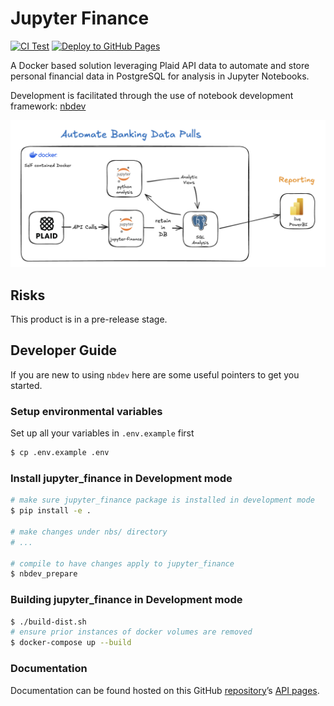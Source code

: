 # Jupyter Finance


<!-- WARNING: THIS FILE WAS AUTOGENERATED! DO NOT EDIT! -->

[![CI
Test](https://github.com/billthan/jupyter-finance/actions/workflows/test.yaml/badge.svg)](https://github.com/billthan/jupyter-finance/actions/workflows/test.yaml)
[![Deploy to GitHub
Pages](https://github.com/billthan/jupyter-finance/actions/workflows/deploy.yaml/badge.svg)](https://github.com/billthan/jupyter-finance/actions/workflows/deploy.yaml)

A Docker based solution leveraging Plaid API data to automate and store
personal financial data in PostgreSQL for analysis in Jupyter Notebooks.

Development is facilitated through the use of notebook development
framework: [nbdev](https://nbdev.fast.ai/)

![finances.png](./img/finances.png)

## Risks

This product is in a pre-release stage.

## Developer Guide

If you are new to using `nbdev` here are some useful pointers to get you
started.

### Setup environmental variables

Set up all your variables in `.env.example` first

``` sh
$ cp .env.example .env
```

### Install jupyter_finance in Development mode

``` sh
# make sure jupyter_finance package is installed in development mode
$ pip install -e .

# make changes under nbs/ directory
# ...

# compile to have changes apply to jupyter_finance
$ nbdev_prepare
```

### Building jupyter_finance in Development mode

``` sh
$ ./build-dist.sh
# ensure prior instances of docker volumes are removed
$ docker-compose up --build
```

### Documentation

Documentation can be found hosted on this GitHub
[repository](https://github.com/billthan/jupyter-finance)’s [API
pages](https://billthan.github.io/jupyter-finance/).
